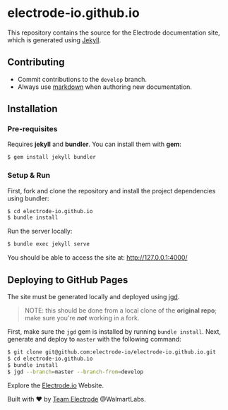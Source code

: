 # electrode-io.github.io
This repository contains the source for the Electrode documentation site, which is generated using [Jekyll](http://jekyllrb.com/).

## Contributing

* Commit contributions to the `develop` branch.
* Always use [markdown](https://daringfireball.net/projects/markdown/) when authoring new documentation.


## Installation

### Pre-requisites

Requires **jekyll** and **bundler**. You can install them with **gem**:

```bash
$ gem install jekyll bundler
```
### Setup & Run

First, fork and clone the repository and install the project dependencies using bundler:

```bash
$ cd electrode-io.github.io  
$ bundle install  
```

Run the server locally:

```bash
$ bundle exec jekyll serve
```

You should be able to access the site at: http://127.0.0.1:4000/

## Deploying to GitHub Pages

The site must be generated locally and deployed using [jgd](http://www.yegor256.com/2014/06/24/jekyll-github-deploy.html).

> NOTE: this should be done from a local clone of the **original repo**; make sure you're _**not**_ working in a fork.

First, make sure the `jgd` gem is installed by running `bundle install`.
Next, generate and deploy to `master` with the following command:

```bash
$ git clone git@github.com:electrode-io/electrode-io.github.io.git
$ cd electrode-io.github.io
$ bundle install
$ jgd --branch=master --branch-from=develop
```

Explore the [Electrode.io](http://www.electrode.io/) Website.

Built with :heart: by [Team Electrode](https://github.com/orgs/electrode-io/people) @WalmartLabs.
